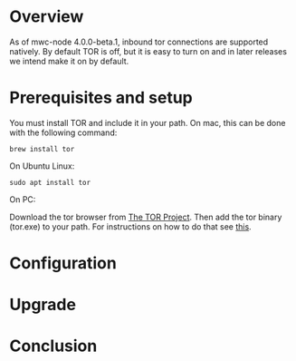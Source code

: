 # Overview

As of mwc-node 4.0.0-beta.1, inbound tor connections are supported natively. By default TOR is off, but it is easy to turn on and in later releases we intend
make it on by default.

# Prerequisites and setup

You must install TOR and include it in your path. On mac, this can be done with the following command:

```brew install tor```

On Ubuntu Linux:

```sudo apt install tor```

On PC:

Download the tor browser from [The TOR Project](https://www.torproject.org/download/).
Then add the tor binary (tor.exe) to your path. For instructions on how to do that see [this](https://docs.alfresco.com/4.2/tasks/fot-addpath.html).

# Configuration

# Upgrade

# Conclusion
